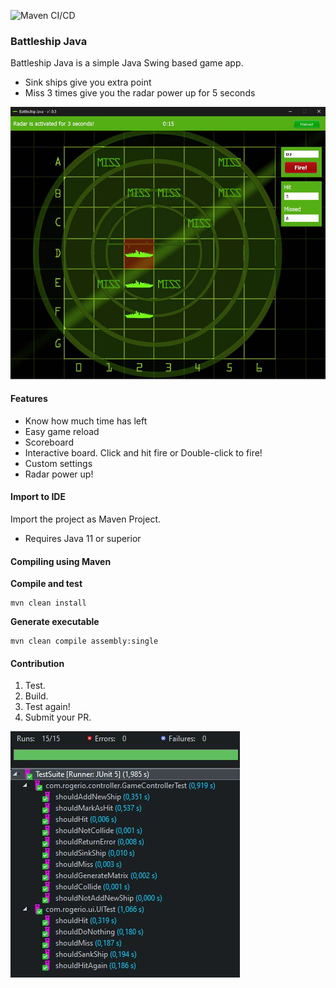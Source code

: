![Maven CI/CD](https://github.com/petruki/battleship-java/workflows/Maven%20CI/CD/badge.svg)

### Battleship Java

Battleship Java is a simple Java Swing based game app.

 - Sink ships give you extra point
 - Miss 3 times give you the radar power up for 5 seconds

![Battleship UI](https://raw.githubusercontent.com/petruki/battleship-java/master/docs/main.jpg)


#### Features

- Know how much time has left
- Easy game reload
- Scoreboard
- Interactive board. Click and hit fire or Double-click to fire!
- Custom settings
- Radar power up!


#### Import to IDE

Import the project as Maven Project.
* Requires Java 11 or superior

#### Compiling using Maven

**Compile and test**
```
mvn clean install
```

**Generate executable**
```
mvn clean compile assembly:single
```

#### Contribution

1. Test.
2. Build.
3. Test again!
4. Submit your PR.

![Test](https://raw.githubusercontent.com/petruki/battleship-java/master/docs/test.jpg)